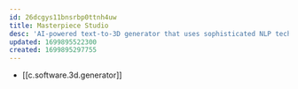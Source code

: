 ```yaml
---
id: 26dcgys11bnsrbp0ttnh4uw
title: Masterpiece Studio
desc: 'AI-powered text-to-3D generator that uses sophisticated NLP technology to transform a user´s descriptive language into a 3D model.'
updated: 1699895522300
created: 1699895297755
---
```


- [[c.software.3d.generator]]